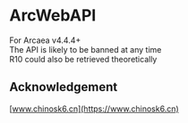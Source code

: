 # ArcWebAPI

For Arcaea v4.4.4+  
The API is likely to be banned at any time  
R10 could also be retrieved theoretically

## Acknowledgement

[www.chinosk6.cn](https://www.chinosk6.cn)
